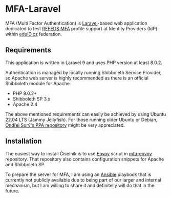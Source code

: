 # MFA-Laravel

MFA (Multi Factor Authentication) is [Laravel](https://laravel.com/)-based web application dedicated to test [REFEDS MFA](https://refeds.org/profile/mfa) profile support at Identity Providers (IdP) within [eduID.cz](https://www.eduid.cz) federation.

## Requirements

This application is written in Laravel 9 and uses PHP version at least 8.0.2.

Authentication is managed by locally running Shibboleth Service Provider, so Apache web server is highly recommended as there is an official Shibboleth module for Apache.

- PHP 8.0.2+
- Shibboleth SP 3.x
- Apache 2.4

The above mentioned requirements can easily be achieved by using Ubuntu 22.04 LTS (Jammy Jellyfish). For those running older Ubuntu or Debian, [Ondřej Surý's PPA repository](https://launchpad.net/~ondrej/+archive/ubuntu/php/) might be very appreciated.

## Installation

The easiest way to install Číselník is to use [Envoy](https://laravel.com/docs/9.x/envoy) script in [mfa-envoy](https://github.com/JanOppolzer/mfa-envoy) repository. That repository also contains configuration snippets for Apache and Shibboleth SP.

To prepare the server for MFA, I am using an [Ansible](https://www.ansible.com) playbook that is currently not publicly available due to being part of our larger and internal mechanism, but I am willing to share it and definitelly will do that in the future.
